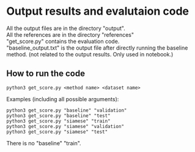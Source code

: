 # Output results and evalutaion code

All the output files are in the directory "output". <br />
All the references are in the directory "references" <br />
"get_score.py" contains the evaluation code.<br />
"baseline_output.txt" is the output file after directly running the baseline method. (not related to the output results. Only used in notebook.)

## How to run the code 

```
python3 get_score.py <method name> <dataset name>
```

Examples (including all possible arguments):

```
python3 get_score.py "baseline" "validation"
python3 get_score.py "baseline" "test"
python3 get_score.py "siamese" "train"
python3 get_score.py "siamese" "validation"
python3 get_score.py "siamese" "test"
```

There is no "baseline" "train".

